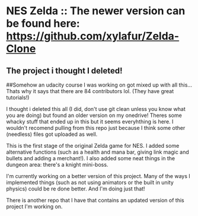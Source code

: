 # NES Zelda :: The newer version can be found here: https://github.com/xylafur/Zelda-Clone
## The project i thought I deleted!
##Somehow an udacity course I was working on got mixed up with all this... Thats why it says that there are 84 contributors lol.  (They have great tutorials!)

I thought i deleted this all (I did, don't use git clean unless you know what you are doing) but found an older version on my onedrive!  Theres some whacky stuff that ended up in this but it seems everyhthing is here.  I wouldn't recomend pulling from this repo just because I think some other (needless) files got uploaded as well.

This is the first stage of the original Zelda game for NES.  I added some alternative functions (such as a health and mana bar, giving link magic and bullets and adding a merchant!).  I also added some neat things in the dungeon area: there's a knight mini-boss.  

I'm currently working on a better version of this project.  Many of the ways I implemented things (such as not using animators or the built in unity physics) could be re done better.  And I'm doing just that!  

There is another repo that I have that contains an updated version of this project I'm working on.  
